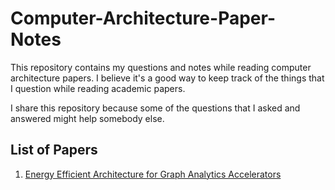 # Computer-Architecture-Paper-Notes
This repository contains my questions and notes while reading computer architecture papers. I believe it's a good way to keep track of the things that I question while reading academic papers.

I share this repository because some of the questions that I asked and answered might help somebody else.  

## List of Papers

1. [Energy Efficient Architecture for Graph Analytics Accelerators](./Energy-Efficient-Architecture-Graph-Analytics/README.md)